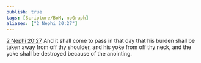 ```yaml
---
publish: true
tags: [Scripture/BoM, noGraph]
aliases: ["2 Nephi 20:27"]
---
```

[2 Nephi 20:27](https://churchofjesuschrist.org/study/scriptures/bofm/2-ne/20?lang=eng&id=p27#p27) And it shall come to pass in that day that his burden shall be taken away from off thy shoulder, and his yoke from off thy neck, and the yoke shall be destroyed because of the anointing.
